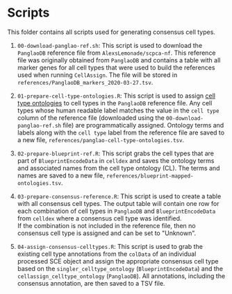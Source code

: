 # Scripts 

This folder contains all scripts used for generating consensus cell types. 

1. `00-download-panglao-ref.sh`: This script is used to download the `PanglaoDB` reference file from `AlexsLemonade/scpca-nf`. 
This reference file was originally obtained from `PanglaoDB` and contains a table with all marker genes for all cell types that were used to build the references used when running `CellAssign`. 
The file will be stored in `references/PanglaoDB_markers_2020-03-27.tsv`. 

2. `01-prepare-cell-type-ontologies.R`: This script is used to assign [cell type ontologies](https://www.ebi.ac.uk/ols4/ontologies/cl) to cell types in the `PanglaoDB` reference file. 
Any cell types whose human readable label matches the value in the `cell type` column of the reference file (downloaded using the `00-download-panglao-ref.sh` file) are programmatically assigned. 
Ontology terms and labels along with the `cell type` label from the reference file are saved to a new file, `references/panglao-cell-type-ontologies.tsv`. 

3. `02-prepare-blueprint-ref.R`: This script grabs the cell types that are part of `BlueprintEncodeData` in `celldex` and saves the ontology terms and associated names from the cell type ontology (CL). 
The terms and names are saved to a new file, `references/blueprint-mapped-ontologies.tsv`.

4. `03-prepare-consensus-reference.R`: This script is used to create a table with all consensus cell types. 
The output table will contain one row for each combination of cell types in `PanglaoDB` and `BlueprintEncodeData` from `celldex` where a consensus cell type was identified.  
If the combination is not included in the reference file, then no consensus cell type is assigned and can be set to "Unknown". 

5. `04-assign-consensus-celltypes.R`: This script is used to grab the existing cell type annotations from the `colData` of an individual processed SCE object and assign the appropriate consensus cell type based on the `singler_celltype_ontology` (`BlueprintEncodeData`) and the `cellassign_celltype_ontology` (`PanglaoDB`). 
All annotations, including the consensus annotation, are then saved to a TSV file. 


